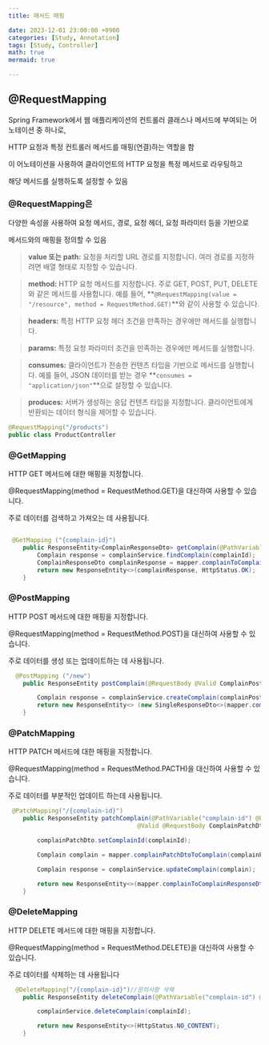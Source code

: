 ```yaml
---
title: 매서드 매핑

date: 2023-12-01 23:00:00 +0900
categories: [Study, Annotation]
tags: [Study, Controller]
math: true
mermaid: true

---
```

##  **@RequestMapping**

Spring Framework에서 웹 애플리케이션의 컨트롤러 클래스나 메서드에 부여되는 어노테이션 중 하나로, 

HTTP 요청과 특정 컨트롤러 메서드를 매핑(연결)하는 역할을 함

이 어노테이션을 사용하여 클라이언트의 HTTP 요청을 특정 메서드로 라우팅하고

해당 메서드를 실행하도록 설정할 수 있음



### **@RequestMapping**은 

다양한 속성을 사용하여 요청 메서드, 경로, 요청 헤더, 요청 파라미터 등을 기반으로 

메서드와의 매핑을 정의할 수 있음

>  **value 또는 path:** 요청을 처리할 URL 경로를 지정합니다. 여러 경로를 지정하려면 배열 형태로 지정할 수 있습니다.

>  **method:** HTTP 요청 메서드를 지정합니다. 주로 GET, POST, PUT, DELETE와 같은 메서드를 사용합니다. 
    예를 들어, **`@RequestMapping(value = "/resource", method = RequestMethod.GET)`**와 같이 사용할 수 있습니다.

>  **headers:** 특정 HTTP 요청 헤더 조건을 만족하는 경우에만 메서드를 실행합니다.

>  **params:** 특정 요청 파라미터 조건을 만족하는 경우에만 메서드를 실행합니다.

> **consumes:** 클라이언트가 전송한 컨텐츠 타입을 기반으로 메서드를 실행합니다. 예를 들어, JSON 데이터를 받는 경우 **`consumes = "application/json"`**으로 설정할 수 
있습니다.

>  **produces:** 서버가 생성하는 응답 컨텐츠 타입을 지정합니다. 클라이언트에게 반환되는 데이터 형식을 제어할 수 있습니다.

```java
@RequestMapping("/products")
public class ProductController
```

### **@GetMapping**
HTTP GET 메서드에 대한 매핑을 지정합니다.

@RequestMapping(method = RequestMethod.GET)을 대신하여 사용할 수 있습니다.

주로 데이터를 검색하고 가져오는 데 사용됩니다.

```java

 @GetMapping ("{complain-id}") 
    public ResponseEntity<ComplainResponseDto> getComplain(@PathVariable("complain-id") @Positive long complainId) {
        Complain response = complainService.findComplain(complainId);
        ComplainResponseDto complainResponse = mapper.complainToComplainResponseDto(response);
        return new ResponseEntity<>(complainResponse, HttpStatus.OK);
    }
```


### **@PostMapping**
HTTP POST 메서드에 대한 매핑을 지정합니다.

@RequestMapping(method = RequestMethod.POST)을 대신하여 사용할 수 있습니다.

주로 데이터를 생성 또는 업데이트하는 데 사용됩니다.

```java
  @PostMapping ("/new") 
    public ResponseEntity postComplain(@RequestBody @Valid ComplainPostDto complainPostDto) {

        Complain response = complainService.createComplain(complainPostDto);
        return new ResponseEntity<> (new SingleResponseDto<>(mapper.complainToComplainResponseDto(response)),HttpStatus.OK);
    }
```

### **@PatchMapping**

HTTP PATCH 메서드에 대한 매핑을 지정합니다.

@RequestMapping(method = RequestMethod.PACTH)을 대신하여 사용할 수 있습니다.

주로 데이터를 부분적인 업데이트 하는데  사용됩니다.

```java
 @PatchMapping("/{complain-id}")
    public ResponseEntity patchComplain(@PathVariable("complain-id") @Positive long complainId,
                                    @Valid @RequestBody ComplainPatchDto complainPatchDto){

        complainPatchDto.setComplainId(complainId);

        Complain complain = mapper.complainPatchDtoToComplain(complainPatchDto);

        Complain response = complainService.updateComplain(complain);

        return new ResponseEntity<>(mapper.complainToComplainResponseDto(response), HttpStatus.OK);
    }
```

### **@DeleteMapping**

HTTP DELETE 메서드에 대한 매핑을 지정합니다.

@RequestMapping(method = RequestMethod.DELETE)을 대신하여 사용할 수 있습니다.

주로 데이터를 삭제하는 데 사용됩니다

```java
  @DeleteMapping("/{complain-id}")//문의사항 삭제
    public ResponseEntity deleteComplain(@PathVariable("complain-id") @Positive long complainId){

        complainService.deleteComplain(complainId);

        return new ResponseEntity<>(HttpStatus.NO_CONTENT);
    }
```